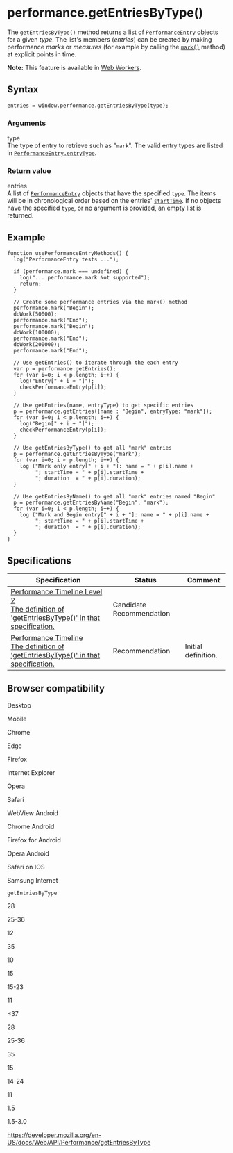 performance.getEntriesByType()
==============================

The `getEntriesByType()` method returns a list of [`PerformanceEntry`](../performanceentry) objects for a given *type*. The list's members (*entries*) can be created by making performance *marks* or *measures* (for example by calling the [`mark()`](mark) method) at explicit points in time.

**Note:** This feature is available in [Web Workers](../web_workers_api).

Syntax
------

    entries = window.performance.getEntriesByType(type);

### Arguments

type  
The type of entry to retrieve such as "`mark`". The valid entry types are listed in [`PerformanceEntry.entryType`](../performanceentry/entrytype).

### Return value

entries  
A list of [`PerformanceEntry`](../performanceentry) objects that have the specified `type`. The items will be in chronological order based on the entries' [`startTime`](../performanceentry/starttime). If no objects have the specified `type`, or no argument is provided, an empty list is returned.

Example
-------

    function usePerformanceEntryMethods() {
      log("PerformanceEntry tests ...");

      if (performance.mark === undefined) {
        log("... performance.mark Not supported");
        return;
      }

      // Create some performance entries via the mark() method
      performance.mark("Begin");
      doWork(50000);
      performance.mark("End");
      performance.mark("Begin");
      doWork(100000);
      performance.mark("End");
      doWork(200000);
      performance.mark("End");

      // Use getEntries() to iterate through the each entry
      var p = performance.getEntries();
      for (var i=0; i < p.length; i++) {
        log("Entry[" + i + "]");
        checkPerformanceEntry(p[i]);
      }

      // Use getEntries(name, entryType) to get specific entries
      p = performance.getEntries({name : "Begin", entryType: "mark"});
      for (var i=0; i < p.length; i++) {
        log("Begin[" + i + "]");
        checkPerformanceEntry(p[i]);
      }

      // Use getEntriesByType() to get all "mark" entries
      p = performance.getEntriesByType("mark");
      for (var i=0; i < p.length; i++) {
        log ("Mark only entry[" + i + "]: name = " + p[i].name +
             "; startTime = " + p[i].startTime +
             "; duration  = " + p[i].duration);
      }

      // Use getEntriesByName() to get all "mark" entries named "Begin"
      p = performance.getEntriesByName("Begin", "mark");
      for (var i=0; i < p.length; i++) {
        log ("Mark and Begin entry[" + i + "]: name = " + p[i].name +
             "; startTime = " + p[i].startTime +
             "; duration  = " + p[i].duration);
      }
    }

Specifications
--------------

<table><thead><tr class="header"><th>Specification</th><th>Status</th><th>Comment</th></tr></thead><tbody><tr class="odd"><td><a href="https://w3c.github.io/performance-timeline/#dom-performance-getentriesbytype">Performance Timeline Level 2<br />
<span class="small">The definition of 'getEntriesByType()' in that specification.</span></a></td><td><span class="spec-cr">Candidate Recommendation</span></td><td></td></tr><tr class="even"><td><a href="https://www.w3.org/TR/performance-timeline/#dom-performance-getentriesbytype">Performance Timeline<br />
<span class="small">The definition of 'getEntriesByType()' in that specification.</span></a></td><td><span class="spec-rec">Recommendation</span></td><td>Initial definition.</td></tr></tbody></table>

Browser compatibility
---------------------

Desktop

Mobile

Chrome

Edge

Firefox

Internet Explorer

Opera

Safari

WebView Android

Chrome Android

Firefox for Android

Opera Android

Safari on IOS

Samsung Internet

`getEntriesByType`

28

25-36

12

35

10

15

15-23

11

≤37

28

25-36

35

15

14-24

11

1.5

1.5-3.0

<a href="https://developer.mozilla.org/en-US/docs/Web/API/Performance/getEntriesByType" class="_attribution-link">https://developer.mozilla.org/en-US/docs/Web/API/Performance/getEntriesByType</a>
